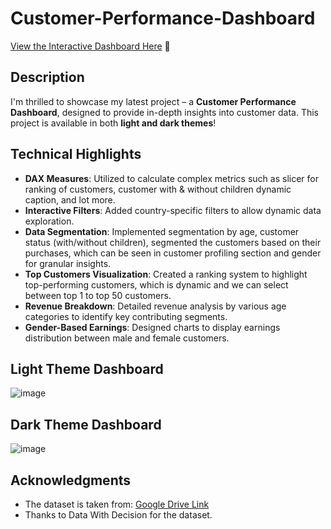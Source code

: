 # Customer-Performance-Dashboard

[View the Interactive Dashboard Here](https://app.powerbi.com/view?r=eyJrIjoiMDkxOTc4M2EtMzBhNC00YWQ0LTk4MDEtMDhlM2UzNmZhYTAyIiwidCI6IjJhNTQzZDQ1LWE5NzItNDQ3NC05ZDUzLWRjZjFhOTdlMTYyMyIsImMiOjl9&pageName=db22275c47915a20a4ee) 🌟

## Description
I'm thrilled to showcase my latest project – a **Customer Performance Dashboard**, designed to provide in-depth insights into customer data. This project is available in both **light and dark themes**!

## Technical Highlights
- **DAX Measures**: Utilized to calculate complex metrics such as slicer for ranking of customers, customer with & without children dynamic caption, and lot more.
- **Interactive Filters**: Added country-specific filters to allow dynamic data exploration.
- **Data Segmentation**: Implemented segmentation by age, customer status (with/without children), segmented the customers based on their purchases, which can be seen in customer profiling section and gender for granular insights.
- **Top Customers Visualization**: Created a ranking system to highlight top-performing customers, which is dynamic and we can select between top 1 to top 50 customers.
- **Revenue Breakdown**: Detailed revenue analysis by various age categories to identify key contributing segments.
- **Gender-Based Earnings**: Designed charts to display earnings distribution between male and female customers.

## Light Theme Dashboard
![image](https://github.com/Shyam0801/Customer-Performance-Dashboard/assets/72892303/c4675fea-83eb-4b36-89f0-a67c6d31cc8f)

## Dark Theme Dashboard
![image](https://github.com/Shyam0801/Customer-Performance-Dashboard/assets/72892303/40153ea7-8092-4dab-b21b-cc25cf4a4c00)

## Acknowledgments
- The dataset is taken from: [Google Drive Link](https://drive.google.com/file/d/1smKxJxhJmTVl8kj5UmexwRYZPhqInS4V/view)
- Thanks to Data With Decision for the dataset.

